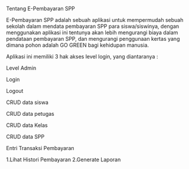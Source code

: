 Tentang E-Pembayaran SPP

E-Pembayaran SPP adalah sebuah aplikasi untuk mempermudah sebuah sekolah dalam mendata pembayaran SPP para siswa/siswinya, dengan menggunakan aplikasi ini tentunya akan lebih mengurangi biaya dalam pendataan pembayaran SPP, dan mengurangi penggunaan kertas yang dimana pohon adalah GO GREEN bagi kehidupan manusia.

Aplikasi ini memiliki 3 hak akses level login, yang diantaranya :

Level Admin

Login

Logout

CRUD data siswa

CRUD data petugas

CRUD data Kelas

CRUD data SPP

Entri Transaksi Pembayaran

1.Lihat Histori Pembayaran
2.Generate Laporan
